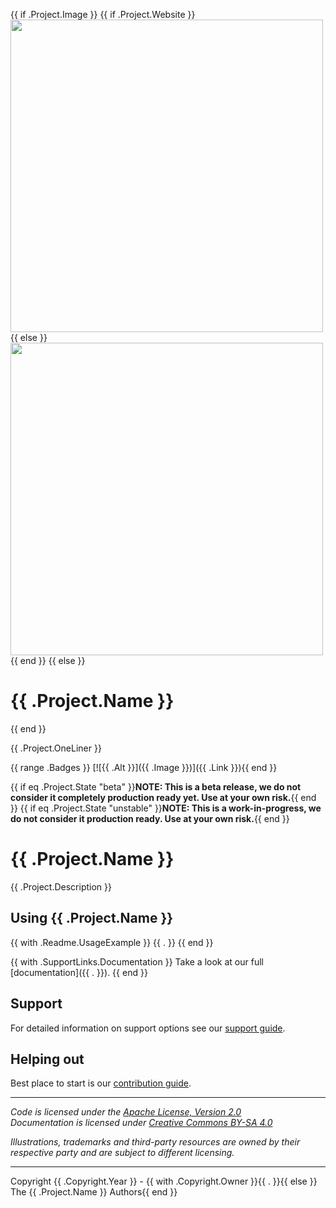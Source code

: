 {{ if .Project.Image }}
{{ if .Project.Website }}
<a href="{{ .Project.Website }}"><img src="{{ .Project.Image }}" width="500"/></a>
{{ else }}
<img src="{{ .Project.Image }}" width="500"/>
{{ end }}
{{ else }}
# {{ .Project.Name }}
{{ end }}

{{ .Project.OneLiner }}

{{ range .Badges }} [![{{ .Alt }}]({{ .Image }})]({{ .Link }}){{ end }}

{{ if eq .Project.State "beta" }}**NOTE: This is a beta release, we do not consider it completely production ready yet. Use at your own risk.**{{ end }}
{{ if eq .Project.State "unstable" }}**NOTE: This is a work-in-progress, we do not consider it production ready. Use at your own risk.**{{ end }}


# {{ .Project.Name }}
{{ .Project.Description }}


## Using {{ .Project.Name }}

{{ with .Readme.UsageExample }}
  {{ . }}
{{ end }}

{{ with .SupportLinks.Documentation }}
Take a look at our full [documentation]({{ . }}).
{{ end }}

## Support
For detailed information on support options see our [support guide](/SUPPORT.md).

## Helping out
Best place to start is our [contribution guide](/CONTRIBUTING.md).

----

*Code is licensed under the [Apache License, Version 2.0](/LICENSE)*  
*Documentation is licensed under [Creative Commons BY-SA 4.0](/docs/LICENSE)*  

*Illustrations, trademarks and third-party resources are owned by their respective party and are subject to different licensing.*

---

Copyright {{ .Copyright.Year }} - {{ with .Copyright.Owner }}{{ . }}{{ else }} The {{ .Project.Name }} Authors{{ end }}
